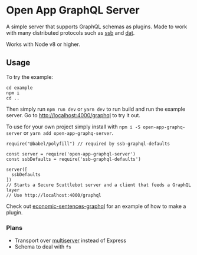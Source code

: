 # Open App GraphQL Server

A simple server that supports GraphQL schemas as plugins. Made to work with many distributed protocols such as [ssb](https://github.com/ssbc/scuttlebot) and [dat](http://datproject.org).

Works with Node v8 or higher.

## Usage

To try the example:
```
cd example
npm i
cd ..
```

Then simply run `npm run dev` or `yarn dev` to run build and run the example server. Go to [http://localhost:4000/graphql](http://localhost:4000/graphql) to try it out.

To use for your own project simply install with `npm i -S open-app-graphq-server` or `yarn add open-app-graphq-server`.

```
require("@babel/polyfill") // required by ssb-graphql-defaults

const server = require('open-app-graphql-server')
const ssbDefaults = require('ssb-graphql-defaults')

server([
  ssbDefaults
])
// Starts a Secure Scuttlebot server and a client that feeds a GraphQL layer
// Use http://localhost:4000/graphql
```

Check out [economic-sentences-graphql](https://github.com/open-app/economic-sentences-graphql) for an example of how to make a plugin.


### Plans

- Transport over [multiserver](https://github.com/ssbc/multiserver) instead of Express
- Schema to deal with `fs`